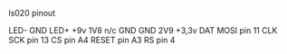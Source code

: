 ls020 pinout

LED-          GND
LED+          +9v
1V8           n/c
GND           GND
2V9           +3,3v
DAT   MOSI    pin 11
CLK   SCK     pin 13
CS            pin A4
RESET         pin A3
RS            pin 4
